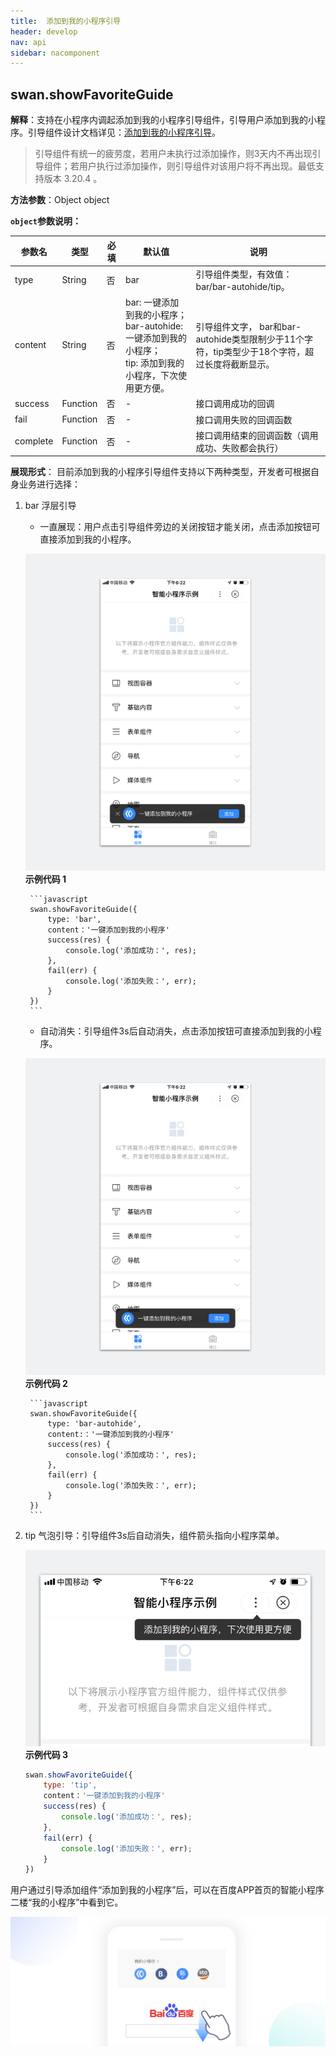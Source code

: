 ```yaml
---
title:  添加到我的小程序引导
header: develop
nav: api
sidebar: nacomponent
---
```


## swan.showFavoriteGuide

**解释**：支持在小程序内调起添加到我的小程序引导组件，引导用户添加到我的小程序。引导组件设计文档详见：<a href="http://smartprogram.baidu.com/docs/design/component/guide_add/">添加到我的小程序引导</a>。

> 引导组件有统一的疲劳度，若用户未执行过添加操作，则3天内不再出现引导组件；若用户执行过添加操作，则引导组件对该用户将不再出现。最低支持版本 3.20.4 。

**方法参数**：Object object

**`object`参数说明：**

|参数名 |类型  |必填 | 默认值 |说明|
|---- | ---- | ---- | ----|----|
|type |String | 否 | bar| 引导组件类型，有效值： bar/bar-autohide/tip。 |
|content |String| 否 |bar: 一键添加到我的小程序；<br> bar-autohide: 一键添加到我的小程序；<br> tip: 添加到我的小程序，下次使用更方便。| 引导组件文字， bar和bar-autohide类型限制少于11个字符，tip类型少于18个字符，超过长度将截断显示。|
|success |Function  |  否 | -| 接口调用成功的回调|
|fail   | Function |   否  |-| 接口调用失败的回调函数|
|complete  |  Function |   否 | -| 接口调用结束的回调函数（调用成功、失败都会执行）|


**展现形式**：
目前添加到我的小程序引导组件支持以下两种类型，开发者可根据自身业务进行选择：

1. bar 浮层引导
    * 一直展现：用户点击引导组件旁边的关闭按钮才能关闭，点击添加按钮可直接添加到我的小程序。

    ![图片](../../../img/api/nacomponent/强引导.png)
    **示例代码 1**

        ```javascript
        swan.showFavoriteGuide({
            type: 'bar',
            content：'一键添加到我的小程序'
            success(res) {
                console.log('添加成功：', res);
            },
            fail(err) {
                console.log('添加失败：', err);
            }
        })
        ```
    * 自动消失：引导组件3s后自动消失，点击添加按钮可直接添加到我的小程序。

    ![图片](../../../img/api/nacomponent/中引导.png)
    **示例代码 2**

        ```javascript
        swan.showFavoriteGuide({
            type: 'bar-autohide',
            content:：'一键添加到我的小程序'
            success(res) {
                console.log('添加成功：', res);
            },
            fail(err) {
                console.log('添加失败：', err);
            }
        })
        ```
2. tip 气泡引导：引导组件3s后自动消失，组件箭头指向小程序菜单。

    ![图片](../../../img/api/nacomponent/弱引导.png)
    **示例代码 3**

    ```javascript
    swan.showFavoriteGuide({
        type: 'tip',
        content：'一键添加到我的小程序'
        success(res) {
            console.log('添加成功：', res);
        },
        fail(err) {
            console.log('添加失败：', err);
        }
    })
    ```

用户通过引导添加组件“添加到我的小程序”后，可以在百度APP首页的智能小程序二楼“我的小程序”中看到它。
<div class="m-doc-custom-examples">
	<div class="m-doc-custom-examples-correct">
		<img src="../../../img/design/component/guide_add/2.png">
	</div>
</div>


